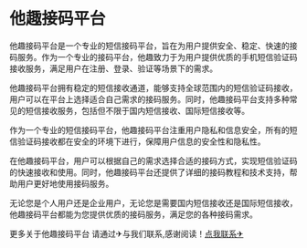 # 他趣接码平台

他趣接码平台是一个专业的短信接码平台，旨在为用户提供安全、稳定、快速的接码服务。作为一个专业的接码平台，他趣致力于为用户提供优质的手机短信验证码接收服务，满足用户在注册、登录、验证等场景下的需求。

他趣接码平台拥有稳定的短信接收通道，能够支持全球范围内的短信验证码接收，用户可以在平台上选择适合自己需求的接码服务。同时，他趣接码平台支持多种常见的短信接收服务，包括但不限于国内短信接收、国际短信接收等。

作为一个专业的短信接码平台，他趣接码平台注重用户隐私和信息安全，所有的短信验证码接收都在安全的环境下进行，保障用户信息的安全性和隐私性。

在他趣接码平台，用户可以根据自己的需求选择合适的接码方式，实现短信验证码的快速接收和使用。同时，他趣接码平台还提供了详细的接码教程和技术支持，帮助用户更好地使用接码服务。

无论您是个人用户还是企业用户，无论您是需要国内短信接收还是国际短信接收，他趣接码平台都能为您提供优质的接码服务，满足您的各种接码需求。

更多关于他趣接码平台 请通过✈与我们联系,感谢阅读！[点我联系✈](https://faq.G208.com)
